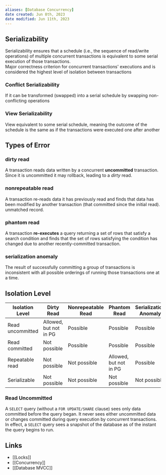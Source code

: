 ```yaml
---
aliases: [Database Concurrency]
date created: Jun 8th, 2023
date modified: Jun 11th, 2023
---
```


## Serializability
Serializability ensures that a schedule (i.e., the sequence of read/write operations) of multiple concurrent transactions is equivalent to some serial execution of those transactions.  
Major correctness criterion for concurrent transactions' executions and is considered the highest level of isolation between transactions

### Conflict Serializability 
If it can be transformed (swapped) into a serial schedule by swapping non-conflicting operations

### View Serializability
View equivalent to some serial schedule, meaning the outcome of the schedule is the same as if the transactions were executed one after another

## Types of Error

### dirty read
A transaction reads data written by a concurrent **uncommitted** transaction.  
Since it is uncommitted it may rollback, leading to a *dirty* read.

### nonrepeatable read
A transaction re-reads data it has previously read and finds that data has been modified by another transaction (that committed since the initial read).  
unmatched record.

### phantom read
A transaction **re-executes** a query returning a set of rows that satisfy a search condition and finds that the set of rows satisfying the condition has changed due to another recently-committed transaction.

### serialization anomaly
The result of successfully committing a group of transactions is inconsistent with all possible orderings of running those transactions one at a time.

## Isolation Level

|Isolation Level|Dirty Read|Nonrepeatable Read|Phantom Read|Serialization Anomaly|
|------------------|------------------------|--------------------|------------------------|-----------------------|
| Read uncommitted | Allowed, but not in PG | Possible           | Possible               | Possible              |
| Read committed   | Not possible           | Possible           | Possible               | Possible              |
| Repeatable read  | Not possible           | Not possible       | Allowed, but not in PG | Possible              |
| Serializable     | Not possible           | Not possible       | Not possible           | Not possible          |

### Read Uncommitted
A `SELECT` query (without a `FOR UPDATE/SHARE` clause) sees only data committed before the query began. It never sees either uncommitted data or changes committed during query execution by concurrent transactions.  
In effect, a `SELECT` query sees a snapshot of the database as of the instant the query begins to run.

## Links
- [[Locks]]
- [[Concurrency]]
- [[Database MVCC]]